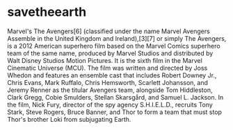 # savetheearth
Marvel's The Avengers[6] (classified under the name Marvel Avengers Assemble in the United Kingdom and Ireland),[3][7] or simply The Avengers, is a 2012 American superhero film based on the Marvel Comics superhero team of the same name, produced by Marvel Studios and distributed by Walt Disney Studios Motion Pictures. It is the sixth film in the Marvel Cinematic Universe (MCU). The film was written and directed by Joss Whedon and features an ensemble cast that includes Robert Downey Jr., Chris Evans, Mark Ruffalo, Chris Hemsworth, Scarlett Johansson, and Jeremy Renner as the titular Avengers team, alongside Tom Hiddleston, Clark Gregg, Cobie Smulders, Stellan Skarsgård, and Samuel L. Jackson. In the film, Nick Fury, director of the spy agency S.H.I.E.L.D., recruits Tony Stark, Steve Rogers, Bruce Banner, and Thor to form a team that must stop Thor's brother Loki from subjugating Earth.
